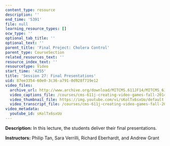 ```yaml
---
content_type: resource
description: ''
end_time: '5391'
file: null
learning_resource_types: []
ocw_type: ''
optional_tab_title: ''
optional_text: ''
parent_title: 'Final Project: Cholera Control'
parent_type: CourseSection
related_resources_text: ''
resource_index_text: ''
resourcetype: Video
start_time: '4255'
title: 'Session 27: Final Presentations'
uid: 87ee3354-60e0-3c36-a791-0d928f719e12
video_files:
  archive_url: http://www.archive.org/download/MITCMS.611JF14/MITCMS_611JF14_lec27_300k.mp4
  video_captions_file: /courses/cms-611j-creating-video-games-fall-2014/23fe4f650459575ea44831fb7d75557b_sKolTx6sxUo.vtt
  video_thumbnail_file: https://img.youtube.com/vi/sKolTx6sxUo/default.jpg
  video_transcript_file: /courses/cms-611j-creating-video-games-fall-2014/e29cbdb391130c74a141a5c50b22e143_sKolTx6sxUo.pdf
video_metadata:
  youtube_id: sKolTx6sxUo
---
```


**Description:** In this lecture, the students deliver their final presentations.

**Instructors:** Philip Tan, Sara Verrilli, Richard Eberhardt, and Andrew Grant



